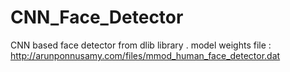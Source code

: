 # CNN_Face_Detector
CNN based face detector from dlib library .
model weights file : http://arunponnusamy.com/files/mmod_human_face_detector.dat
